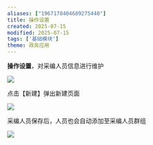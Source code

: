 ```yaml
---
aliases: ["1967178404689275440"]
title: 操作设置
created: 2025-07-15
modified: 2025-07-15
tags: ['基础模块']
theme: 政务应用
---
```


**操作设置**，对采编人员信息进行维护

![](a899799789f6f472b6f9d621c132c96a.jpg)

点击【新建】弹出新建页面

![](cdf7f9e0b064e3fbca0af00fa3b71d4c.jpg)

采编人员保存后，人员也会自动添加至采编人员群组

![](01f580c73bc457339bba13d856f196f8.jpg)